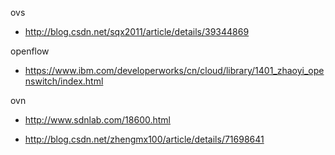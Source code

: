 ovs

- http://blog.csdn.net/sqx2011/article/details/39344869

openflow

- https://www.ibm.com/developerworks/cn/cloud/library/1401_zhaoyi_openswitch/index.html

ovn

- http://www.sdnlab.com/18600.html

- http://blog.csdn.net/zhengmx100/article/details/71698641
